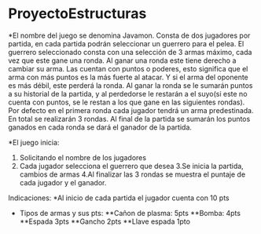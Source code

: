 # ProyectoEstructuras
*El nombre del juego se denomina Javamon.
Consta de dos jugadores por partida, en cada partida podrán seleccionar un guerrero para el pelea. 
El guerrero seleccionado consta con una selección de 3 armas máximo, cada vez que este gane una ronda.
Al ganar una ronda este tiene derecho a cambiar su arma. Las cuentan con puntos o poderes, esto significa que el arma con más puntos es 
la más fuerte al atacar. Y si el arma del oponente es más débil, este perderá la ronda.
Al ganar la ronda se le sumarán puntos a su historial de la partida, y al perdedorse le restarán a el suyo(si este no cuenta con puntos, 
se le restan a los que gane en las siguientes rondas). 
Por defecto en el primera ronda cada jugador tendrá un arma predestinada.
En total se realizarán 3 rondas. 
Al final de la partida se sumarán los puntos ganados en cada ronda se dará el ganador de la partida.

*El juego inicia:
1. Solicitando el nombre de los jugadores
2. Cada jugador selecciona el guerrero que desea
3.Se inicia la partida, cambios de armas
4.Al finalizar las 3 rondas se muestra el puntaje de cada jugador y el ganador.


Indicaciones:
*Al inicio de cada partida el jugador cuenta con 10 pts
* Tipos de armas y sus pts:
    **Cañon de plasma: 5pts
    **Bomba: 4pts
    **Espada 3pts
    **Gancho 2pts
    **Llave espada 1pto    
